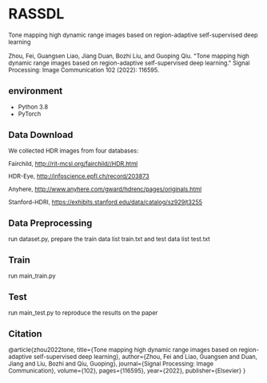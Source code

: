 # RASSDL
<small> Tone mapping high dynamic range images based on region-adaptive self-supervised deep learning

Zhou, Fei, Guangsen Liao, Jiang Duan, Bozhi Liu, and Guoping Qiu. "Tone mapping high dynamic range images based on region-adaptive self-supervised deep learning." Signal Processing: Image Communication 102 (2022): 116595.

## environment
+ Python 3.8
+ PyTorch
## Data Download
We collected HDR images from four databases:

Fairchild, http://rit-mcsl.org/fairchild//HDR.html

HDR-Eye, http://infoscience.epfl.ch/record/203873

Anyhere, http://www.anyhere.com/gward/hdrenc/pages/originals.html

Stanford-HDRI, https://exhibits.stanford.edu/data/catalog/sz929jt3255
## Data Preprocessing
run dataset.py, prepare the train data list train.txt and test data list test.txt
## Train 
run main_train.py
## Test 
run main_test.py to reproduce the results on the paper
## Citation
@article{zhou2022tone,
  title={Tone mapping high dynamic range images based on region-adaptive self-supervised deep learning},
  author={Zhou, Fei and Liao, Guangsen and Duan, Jiang and Liu, Bozhi and Qiu, Guoping},
  journal={Signal Processing: Image Communication},
  volume={102},
  pages={116595},
  year={2022},
  publisher={Elsevier}
}
